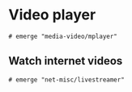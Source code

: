 # Video player

```ShellSession
# emerge "media-video/mplayer"
```

## Watch internet videos

```ShellSession
# emerge "net-misc/livestreamer"
```
